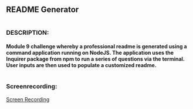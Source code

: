 ## README Generator
#
### DESCRIPTION:
####   Module 9 challenge whereby a professional readme is generated using a command application running on NodeJS. The application uses the Inquirer package from npm to run a series of questions via the terminal. User inputs are then used to populate a customized readme.
#
### Screenrecording:
[Screen Recording](https://drive.google.com/file/d/1rBjyaRSwI7oOq3ZX4b0kVoAhr28oP1rt/view)
